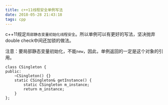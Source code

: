 ```yaml
---
title: c++11线程安全单例写法
date: 2018-05-28 21:43:18
tags: cpp
---
```


c++11规定`局部静态变量初始化线程安全`。所以单例可以有更好的写法，坚决抛弃double check中间还加锁的做法。

注意：要局部静态变量初始化，不能`new`，因此，单例返回的一定是这个对象的引用。

```
class CSingleton {
public:
    ~CSingleton() {}
    static CSingleton& getInstance() {
        static CSingleton m_instance;
        return m_instance;
    }
};
```

